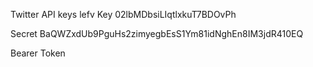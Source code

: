 Twitter API keys lefv
Key
02lbMDbsiLIqtlxkuT7BDOvPh

Secret
BaQWZxdUb9PguHs2zimyegbEsS1Ym81idNghEn8IM3jdR410EQ

Bearer Token